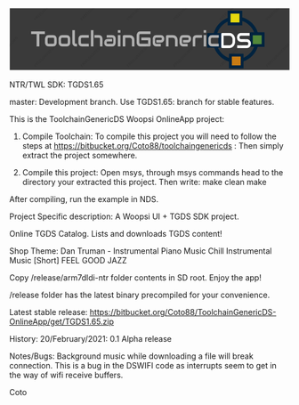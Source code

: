 ![ToolchainGenericDS](img/TGDS-Logo.png)

NTR/TWL SDK: TGDS1.65

master: Development branch. Use TGDS1.65: branch for stable features.

This is the ToolchainGenericDS Woopsi OnlineApp project:

1.	Compile Toolchain:
To compile this project you will need to follow the steps at https://bitbucket.org/Coto88/toolchaingenericds :
Then simply extract the project somewhere.

2.	Compile this project: 
Open msys, through msys commands head to the directory your extracted this project.
Then write:
make clean <enter>
make <enter>

After compiling, run the example in NDS. 

Project Specific description:
A Woopsi UI + TGDS SDK project. 

Online TGDS Catalog. Lists and downloads TGDS content!

Shop Theme: 
Dan Truman - Instrumental Piano Music
Chill Instrumental Music [Short] FEEL GOOD JAZZ

Copy /release/arm7dldi-ntr folder contents in SD root. Enjoy the app!

/release folder has the latest binary precompiled for your convenience.

Latest stable release: https://bitbucket.org/Coto88/ToolchainGenericDS-OnlineApp/get/TGDS1.65.zip

History:
20/February/2021: 0.1 Alpha release

Notes/Bugs:
Background music while downloading a file will break connection. This is a bug in the DSWIFI code as interrupts seem to get in the way of wifi receive buffers.

Coto